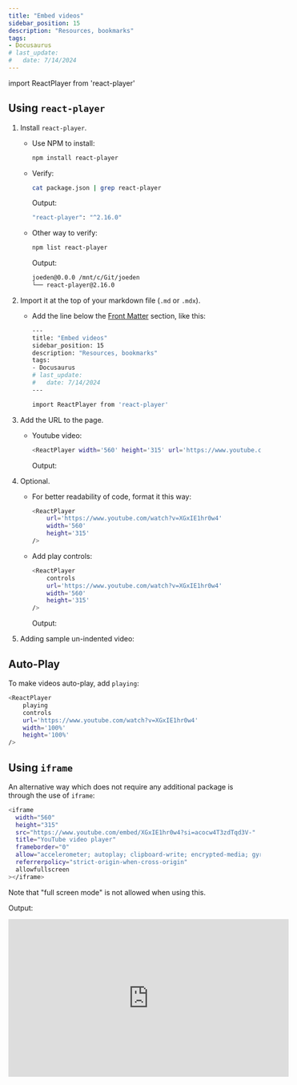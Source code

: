 ```yaml
---
title: "Embed videos"
sidebar_position: 15
description: "Resources, bookmarks"
tags: 
- Docusaurus
# last_update:
#   date: 7/14/2024
---
```


import ReactPlayer from 'react-player'

## Using `react-player`

1. Install `react-player`.

    - Use NPM to install:

        ```bash
        npm install react-player
        ```

    - Verify:

        ```bash
        cat package.json | grep react-player  
        ```

        Output:

        ```bash
        "react-player": "^2.16.0" 
        ```

    - Other way to verify:

        ```bash
        npm list react-player
        ```

        Output:

        ```bash
        joeden@0.0.0 /mnt/c/Git/joeden
        └── react-player@2.16.0
        ```

2. Import it at the top of your markdown file (`.md` or `.mdx`).

    - Add the line below the [Front Matter](/docs/001-Personal-Notes/004-Documentation-Notes/001-Docusaurus/004-Front-Matter.md) section, like this:


        ```bash
        ---
        title: "Embed videos"
        sidebar_position: 15
        description: "Resources, bookmarks"
        tags: 
        - Docusaurus
        # last_update:
        #   date: 7/14/2024
        ---

        import ReactPlayer from 'react-player'
        ```

3. Add the URL to the page.

    - Youtube video:

        ```bash
        <ReactPlayer width='560' height='315' url='https://www.youtube.com/watch?v=XGxIE1hr0w4' />
        ```
  
        Output:

        <ReactPlayer width='560' height='315' url='https://www.youtube.com/watch?v=XGxIE1hr0w4' />

4. Optional.

    - For better readability of code, format it this way:

        ```bash
        <ReactPlayer 
            url='https://www.youtube.com/watch?v=XGxIE1hr0w4' 
            width='560'
            height='315' 
        />
        ```

    - Add play controls:

        ```bash
        <ReactPlayer 
            controls
            url='https://www.youtube.com/watch?v=XGxIE1hr0w4' 
            width='560'
            height='315'              
        />
        ```

        Output:

        <ReactPlayer 
            controls
            url='https://www.youtube.com/watch?v=XGxIE1hr0w4' 
            width='560'
            height='315'             
        />

5. Adding sample un-indented video:

<ReactPlayer 
    controls
    url='https://www.youtube.com/watch?v=XGxIE1hr0w4' 
    width='560'
    height='315'       
/>

## Auto-Play 

To make videos auto-play, add `playing`:

```bash
<ReactPlayer 
    playing
    controls
    url='https://www.youtube.com/watch?v=XGxIE1hr0w4' 
    width='100%'
    height='100%'
/>
```

## Using `iframe`

An alternative way which does not require any additional package is through the use of `iframe`:

```bash
<iframe 
  width="560" 
  height="315" 
  src="https://www.youtube.com/embed/XGxIE1hr0w4?si=acocw4T3zdTqd3V-" 
  title="YouTube video player" 
  frameborder="0" 
  allow="accelerometer; autoplay; clipboard-write; encrypted-media; gyroscope; picture-in-picture; web-share" 
  referrerpolicy="strict-origin-when-cross-origin" 
  allowfullscreen
></iframe>
```

Note that "full screen mode" is not allowed when using this.

Output:

<iframe 
  width="560" 
  height="315" 
  src="https://www.youtube.com/embed/XGxIE1hr0w4?si=acocw4T3zdTqd3V-" 
  title="YouTube video player" 
  frameborder="0" 
  allow="accelerometer; autoplay; clipboard-write; encrypted-media; gyroscope; picture-in-picture; web-share" 
  referrerpolicy="strict-origin-when-cross-origin" 
  allowfullscreen
></iframe>